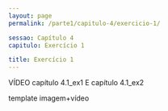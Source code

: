 ```yaml
---
layout: page
permalink: /parte1/capitulo-4/exercicio-1/

sessao: Capítulo 4
capitulo: Exercício 1

title: Exercício 1
---
```

VÍDEO capítulo 4.1_ex1 E capítulo 4.1_ex2

template imagem+vídeo
